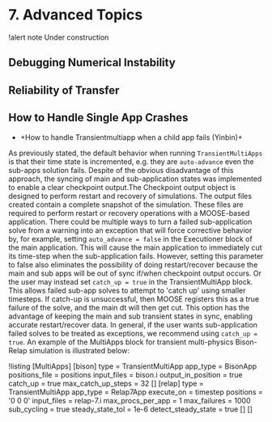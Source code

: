 # 7. Advanced Topics

!alert note
Under construction

## Debugging Numerical Instability

## Reliability of Transfer

## How to Handle Single App Crashes

- +How to handle Transientmultiapp when a child app fails (Yinbin)+

As previously stated, the default behavior when running `TransientMultiApps` is that their time state is incremented, e.g. they are `auto-advance` even the sub-apps solution fails. Despite of the obvious disadvantage of this approach, the syncing of main and sub-application states was implemented to enable a clear checkpoint output.The Checkpoint output object is designed to perform restart and recovery of simulations. The output files created contain a complete snapshot of the simulation. These files are required to perform restart or recovery operations with a MOOSE-based application. There could be multiple ways to turn a failed sub-application solve from a warning into an exception that will force corrective behavior by, for example, setting `auto_advance = false` in the Executioner block of the main application. This will cause the main application to immediately cut its time-step when the sub-application fails. However, setting this parameter to false also eliminates the possibility of doing restart/recover because the main and sub apps will be out of sync if/when checkpoint output occurs. Or the user may instead set `catch_up = true` in the TransientMultiApp block. This allows failed sub-app solves to attempt to 'catch up' using smaller timesteps. If catch-up is unsuccessful, then MOOSE registers this as a true failure of the solve, and the main dt will then get cut. This option has the advantage of keeping the main and sub transient states in sync, enabling accurate restart/recover data. In general, if the user wants sub-application failed solves to be treated as exceptions, we recommend using `catch_up = true`. An example of the MultiApps block for transient multi-physics Bison-Relap simulation is illustrated below:

!listing
[MultiApps]
   [bison]
     type = TransientMultiApp
     app_type = BisonApp
     positions_file = positions
     input_files = bison.i
     output_in_position = true
     catch_up = true
     max_catch_up_steps = 32
   []
   [relap]
      type = TransientMultiApp
      app_type = Relap7App
      execute_on = timestep
      positions = '0 0 0'
      input_files = relap-7.i
      max_procs_per_app = 1
      max_failures = 1000
      sub_cycling = true
      steady_state_tol = 1e-6
      detect_steady_state = true
    []
[]


